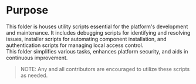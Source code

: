 # Purpose

This folder is houses utility scripts essential for the platform's development
and maintenance. It includes debugging scripts for identifying and resolving
issues, installer scripts for automating component installation, and
authentication scripts for managing local access control.\
This folder simplifies various tasks, enhances platform security, and aids in
continuous improvement.

> NOTE: Any and all contributors are encouraged to utilize these scripts as
> needed.
